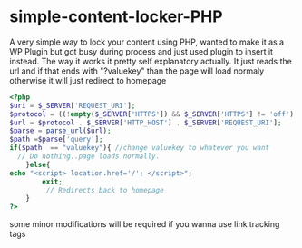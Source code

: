 # simple-content-locker-PHP
A very simple way to lock your content using PHP, wanted to make it as a WP Plugin but got busy during process and just used plugin to insert it instead. The way it works it pretty self explanatory actually. It just reads the url and if that ends with "?valuekey" than the page will load normaly otherwise it will just redirect to homepage 



```php
<?php
$uri = $_SERVER['REQUEST_URI'];  
$protocol = ((!empty($_SERVER['HTTPS']) && $_SERVER['HTTPS'] != 'off') || $_SERVER['SERVER_PORT'] == 443) ? "https://" : "http://";
$url = $protocol . $_SERVER['HTTP_HOST'] . $_SERVER['REQUEST_URI'];
$parse = parse_url($url);
$path =$parse['query'];
if($path  == "valuekey"){ //change valuekey to whatever you want
  // Do nothing..page loads normally.
    }else{
echo "<script> location.href='/'; </script>";
        exit;
         // Redirects back to homepage
    }
?>
```


some minor modifications will be required if you wanna use link tracking tags

